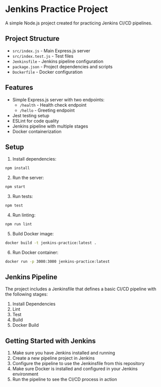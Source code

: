 # Jenkins Practice Project

A simple Node.js project created for practicing Jenkins CI/CD pipelines.

## Project Structure

- `src/index.js` - Main Express.js server
- `src/index.test.js` - Test files
- `Jenkinsfile` - Jenkins pipeline configuration
- `package.json` - Project dependencies and scripts
- `Dockerfile` - Docker configuration

## Features

- Simple Express.js server with two endpoints:
  - `/health` - Health check endpoint
  - `/hello` - Greeting endpoint
- Jest testing setup
- ESLint for code quality
- Jenkins pipeline with multiple stages
- Docker containerization

## Setup

1. Install dependencies:
```bash
npm install
```

2. Run the server:
```bash
npm start
```

3. Run tests:
```bash
npm test
```

4. Run linting:
```bash
npm run lint
```

5. Build Docker image:
```bash
docker build -t jenkins-practice:latest .
```

6. Run Docker container:
```bash
docker run -p 3000:3000 jenkins-practice:latest
```

## Jenkins Pipeline

The project includes a Jenkinsfile that defines a basic CI/CD pipeline with the following stages:
1. Install Dependencies
2. Lint
3. Test
4. Build
5. Docker Build

## Getting Started with Jenkins

1. Make sure you have Jenkins installed and running
2. Create a new pipeline project in Jenkins
3. Configure the pipeline to use the Jenkinsfile from this repository
4. Make sure Docker is installed and configured in your Jenkins environment
5. Run the pipeline to see the CI/CD process in action 